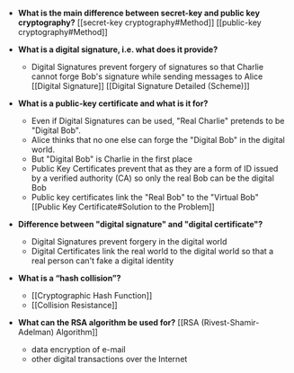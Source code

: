 - **What is the main difference between secret-key and public key cryptography?**
[[secret-key cryptography#Method]]
[[public-key cryptography#Method]]

- **What is a digital signature, i.e. what does it provide?** 
	- Digital Signatures prevent forgery of signatures so that Charlie cannot forge Bob's signature while sending messages to Alice
		[[Digital Signature]]
		[[Digital Signature Detailed (Scheme)]]

- **What is a public-key certificate and what is it for?** 
	- Even if Digital Signatures can be used, "Real Charlie" pretends to be "Digital Bob".
	- Alice thinks that no one else can forge the "Digital Bob" in the digital world.
	- But "Digital Bob" is Charlie in the first place 
	- Public Key Certificates prevent that as they are a form of ID issued by a verified authority (CA) so only the real Bob can be the digital Bob
	- Public key certificates link the "Real Bob" to the "Virtual Bob"
	[[Public Key Certificate#Solution to the Problem]]

- **Difference between "digital signature" and "digital certificate"?**
	- Digital Signatures prevent forgery in the digital world
	- Digital Certificates link the real world to the digital world so that a real person can't fake a digital identity

- **What is a “hash collision”?** 
	- [[Cryptographic Hash Function]]
	- [[Collision Resistance]]

- **What can the RSA algorithm be used for?**
	[[RSA (Rivest-Shamir-Adelman) Algorithm]]
	- data encryption of e-mail 
	- other digital transactions over the Internet